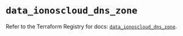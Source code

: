 # `data_ionoscloud_dns_zone`

Refer to the Terraform Registry for docs: [`data_ionoscloud_dns_zone`](https://registry.terraform.io/providers/ionos-cloud/ionoscloud/6.7.15/docs/data-sources/dns_zone).
